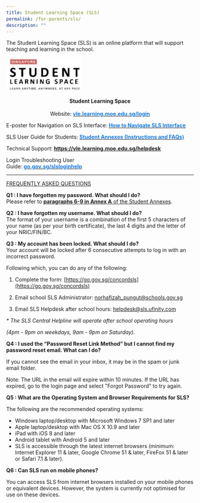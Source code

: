 ```yaml
---
title: Student Learning Space (SLS)
permalink: /for-parents/sls/
description: ""
---
```

The Student Learning Space (SLS) is an online platform that will support teaching and learning in the school.  

<img src="/images/SLS.jpeg" 
     style="width:40%">


<center><b>Student Learning Space</b></center> 

<center>Website: <a href=https://vle.learning.moe.edu.sg/login><span style="text-decoration:none;color:#1A7BDF"><b>vle.learning.moe.edu.sg/login</b></span></center></a>  

E-poster for Navigation on SLS Interface: <a href="/files/Student-E-Poster-for-Navigation-on-SLS.pdf"><span style="text-decoration:none;color:#1A7BDF"><b>How to Navigate SLS Interface</b></a>

SLS User Guide for Students:  <a href="/files/2-Annexes-to-Letter-to-Parents.pdf"><span style="text-decoration:none;color:#1A7BDF"><b>Student Annexes (Instructions and FAQs)</b></a>

Technical Support:  <a href="https://vle.learning.moe.edu.sg/helpdesk"><span style="text-decoration:none;color:#1A7BDF"><b>https://vle.learning.moe.edu.sg/helpdesk</b></a> 

Login Troubleshooting User<br>Guide: <a href="http://go.gov.sg/slsloginhelp"><span style="text-decoration:none;color:#1A7BDF"><b>go.gov.sg/slsloginhelp</b></a> 

-------------- 
  
<u>FREQUENTLY ASKED QUESTIONS</u>
  
**Q1 : I have forgotten my password. What should I do?**   
Please refer to [**paragraphs 6-9 in Annex A** of the Student Annexes](/files/2-Annexes-to-Letter-to-Parents.pdf).
  
**Q2 : I have forgotten my username. What should I do?**    
The format of your username is a combination of the first 5 characters of your name (as per your birth certificate), the last 4 digits and the letter of your NRIC/FIN/BC.  
  
**Q3 : My account has been locked. What should I do?**    
Your account will be locked after 6 consecutive attempts to log in with an incorrect password.  
  

Following which, you can do any of the following:

1) Complete the form: [https://go.gov.sg/concordsls](https://go.gov.sg/concordsls)

2) Email school SLS Administrator: [norhafizah\_pungut@schools.gov.sg](mailto:norhafizah_pungut@schools.gov.sg)

3) Email SLS Helpdesk after school hours: [helpdesk@sls.ufinity.com](mailto:helpdesk@sls.ufinity.com) 

  

_\* The SLS Central Helpline will operate after school operating hours_

_(4pm - 9pm on weekdays, 9am - 9pm on Saturday)._

**Q4 : I used the “Password Reset Link Method” but I cannot find my password reset email. What can I do?**  

If you cannot see the email in your inbox, it may be in the spam or junk email folder.

Note: The URL in the email will expire within 10 minutes. If the URL has expired, go to the login page and select "Forgot Password" to try again.

  

**Q5 : What are the Operating System and Browser Requirements for SLS?**  

The following are the recommended operating systems:

* Windows laptop/desktop with Microsoft Windows 7 SP1 and later
* Apple laptop/desktop with Mac OS X 10.9 and later
* iPad with iOS 8 and later
* Android tablet with Android 5 and later
* SLS is accessible through the latest internet browsers (minimum: Internet Explorer 11 & later, Google Chrome 51 & later, FireFox 51 & later or Safari 7.1 & later).

  

**Q6 : Can SLS run on mobile phones?**

You can access SLS from internet browsers installed on your mobile phones or equivalent devices. However, the system is currently not optimised for use on these devices.